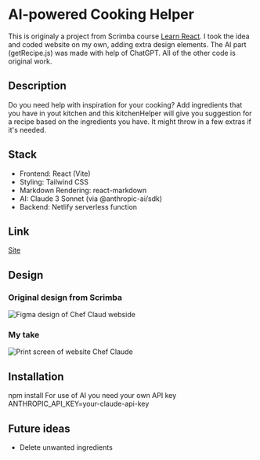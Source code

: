 # AI-powered Cooking Helper

This is originaly a project from Scrimba course [Learn React](https://scrimba.com/learn-react-c0e). I took the idea and coded website on my own, adding extra design elements. The AI part (getRecipe.js) was made with help of ChatGPT. All of the other code is original work.

## Description
Do you need help with inspiration for your cooking? Add ingredients that you have in yout kitchen and this kitchenHelper will give you suggestion for a recipe based on the ingredients you have. It might throw in a few extras if it's needed. 

## Stack
- Frontend: React (Vite)
- Styling: Tailwind CSS
- Markdown Rendering: react-markdown
- AI: Claude 3 Sonnet (via @anthropic-ai/sdk)
- Backend: Netlify serverless function

## Link
[Site](https://cookinghelper13.netlify.app/)

## Design
### Original design from Scrimba
![Figma design of Chef Claud webside]('src/assets/Design.png')

### My take
![Print screen of website Chef Claude]('src/assets/cookingHelper.png)

## Installation
npm install
For use of AI you need your own API key
ANTHROPIC_API_KEY=your-claude-api-key

## Future ideas
- Delete unwanted ingredients
